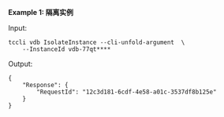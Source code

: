 **Example 1: 隔离实例**



Input: 

```
tccli vdb IsolateInstance --cli-unfold-argument  \
    --InstanceId vdb-77qt****
```

Output: 
```
{
    "Response": {
        "RequestId": "12c3d181-6cdf-4e58-a01c-3537df8b125e"
    }
}
```

